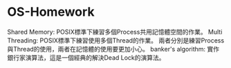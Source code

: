 # OS-Homework
Shared Memory: POSIX標準下練習多個Process共用記憶體空間的作業。
Multi Threading: POSIX標準下練習使用多個Thread的作業。
兩者分別是練習Process與Thread的使用，兩者在記憶體的使用要更加小心。
banker's algorithm: 實作銀行家演算法，這是一個經典的解決Dead Lock的演算法。

